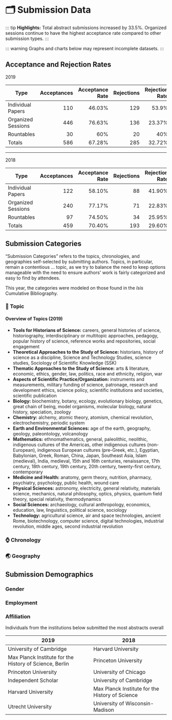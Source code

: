 # 🗂️ Submission Data

::: tip
**Highlights:** Total abstract submissions increased by 33.5%. Organized sessions continue to have the highest acceptance rate compared to other submission types.
:::

<totalSubmissions class="graph"/>

::: warning
Graphs and charts below may represent incomplete datasets.
:::

## Acceptance and Rejection Rates

<p class="graph-header">2019</p>

| **Type** | **Acceptances** | **Acceptance Rate** | **Rejections** | **Rejection Rate** | **Total Submissions** |
| --- | ---:| ---:| ---:| ---:| ---:|
| Individual Papers | 110 | 46.03% | 129 | 53.9% | 239 |
| Organized Sessions | 446 | 76.63% | 136 | 23.37% | 582 |
| Rountables | 30 | 60% | 20 | 40% | 50 |
| Totals | 586 | 67.28% | 285 | 32.72% | 871 |

<hr>

<div class="opacity-85">

<p class="graph-header">2018</p>

| **Type** | **Acceptances** | **Acceptance Rate** | **Rejections** | **Rejection Rate** | **Total Submissions** |
| --- | ---:| ---:| ---:| ---:| ---:|
| Individual Papers | 122 | 58.10% | 88 | 41.90% | 210 |
| Organized Sessions | 240 | 77.17% | 71 | 22.83% | 311 |
| Rountables | 97 | 74.50% | 34 | 25.95% | 131 |
| Totals | 459 | 70.40% | 193 | 29.60% | 652 |

</div>

## Submission Categories

&ldquo;Submission Categories&rdquo; refers to the topics, chronologies, and geographies self-selected by submitting authors. Topics, in particular, remain a contentious ... topic, as we try to balance the need to keep options manageable with the need to ensure authors' work is fairly categorized and easy to find by attendees.

This year, the categories were modeled on those found in the *Isis* Cumulative Bibliography.

### 📁 Topic

<submissionTopics2019 class="graph"/>

#### Overview of Topics (2019)
<ul class='topic-overview'>
<li><strong>Tools for Historians of Science:</strong>&nbsp;careers, general histories of science, historiography, interdisciplinary or multitopic approaches, pedagogy, popular history of science, reference works and repositories, social engagement</li>
<li><strong>Theoretical Approaches to the Study of Science:</strong>&nbsp;historians, history of science as a discipline, Science and Technology Studies, science studies, Sociology of Scientific Knowledge (SSK)</li>
<li><strong>Thematic Approaches to the Study of Science:</strong>&nbsp;arts &amp; literature, economic, ethics, gender, law, politics, race and ethnicity, religion, war</li>
<li><strong>Aspects of Scientific Practice/Organization:</strong>&nbsp;instruments and measurements, military funding of science, patronage, research and development ethics, science policy, scientific institutions and societies, scientific publication</li>
<li><strong>Biology:</strong>&nbsp;biochemistry, botany, ecology, evolutionary biology, genetics, great chain of being, model organisms, molecular biology, natural history, speciation, zoology</li>
<li><strong>Chemistry:</strong>&nbsp;alchemy, atomic theory, atomism, chemical revolution, electrochemistry, periodic system</li>
<li><strong>Earth and Environmental Sciences:</strong>&nbsp;age of the earth, geography, geology, paleontology, volcanology</li>
<li><strong>Mathematics:</strong>&nbsp;ethnomathematics, general, paleolithic, neolithic, indigenous cultures of the Americas, other indigenous cultures (non-European), indigenous European cultures (pre-Greek, etc.), Egyptian, Babylonian, Greek, Roman, China, Japan, Southeast Asia, Islam (medieval), India, medieval, 15th and 16th centuries, renaissance, 17th century, 18th century, 19th century, 20th century, twenty-first century, contemporary</li>
<li><strong>Medicine and Health:</strong>&nbsp;anatomy, germ theory, nutrition, pharmacy, psychiatry, psychology, public health, wound care</li>
<li><strong>Physical Sciences:</strong>&nbsp;astronomy, electricity, general relativity, materials science, mechanics, natural philosophy, optics, physics, quantum field theory, special relativity, thermodynamics</li>
<li><strong>Social Sciences:</strong>&nbsp;archaeology, cultural anthropology, economics, education, law, linguistics, political science, sociology</li>
<li><strong>Technology:</strong>&nbsp;agricultural science, air and space technologies, ancient Rome, biotechnology, computer science, digital technologies, industrial revolution, middle ages, second industrial revolution</li>
</ul>

<submissionTopics2018 class="graph"/>

### ⌚️ Chronology

<submissionChronology2019 class="graph"/>

<submissionChronology2018 class="graph"/>

### 🌏 Geography

<submissionGeography2019 class="graph"/>

<submissionGeography2018 class="graph"/>

## Submission Demographics

### Gender

<submissionGender2019 class="graph"/>

<submissionGender2018 class="graph"/>

### Employment

<submissionEmployment class="graph"/>

### Affiliation
Individuals from the institutions below submitted the most abstracts overall

| **2019** | **2018** |
| --- | ---|
University of Cambridge  | Harvard University |
| Max Planck Institute for the History of Science, Berlin | Princeton University |
| Princeton University | University of Chicago |
| Independent Scholar | University of Cambridge |
| Harvard University | Max Planck Institute for the History of Science |
| Utrecht University | University of Wisconsin-Madison |

<joinTheConvo />

<style lang="stylus">
.graph-header
    text-align: center
    font-weight: 700

.topic-overview li
    margin: .5em 0
</style>
